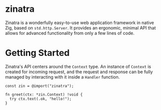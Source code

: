 zinatra
=======

Zinatra is a wonderfully easy-to-use web application framework in native Zig,
based on `std.http.Server`. It provides an ergonomic, minimal API that allows
for advanced functionality from only a few lines of code.

# Getting Started

Zinatra's API centers around the `Context` type. An instance of `Context` is
created for incoming request, and the request and response can be fully
managed by interacting with it inside a `Handler` function.

```zig
const zin = @import("zinatra");

fn greet(ctx: *zin.Context) !void {
  try ctx.text(.ok, "hello!");
}
```


